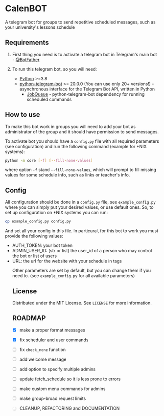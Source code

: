 # CalenBOT

A telegram bot for groups to send repetitive scheduled messages, such as your university's lessons schedule

## Requirements

1. First thing you need is to activate a telegram bot in Telegram's main bot - [@BotFather](https://telegram.me/BotFather)

2. To run this telegram bot, so you will need:

    * [Python](https://www.python.org/) >=3.8
    * [python-telegram-bot](https://github.com/python-telegram-bot/python-telegram-bot) >= 20.0.0 (You can use only 20+ versions!) - asynchronous interface for the Telegram Bot API, written in Python
        * [JobQueue](https://docs.python-telegram-bot.org/en/v20.5/telegram.ext.jobqueue.html) - python-telegram-bot dependency for running scheduled commands

## How to use

To make this bot work in groups you will need to add your bot as administrator of the group and it should have permission to send messages.

To activate bot you should have a `config.py` file with all required parameters (see configuration) and run the following command (example for *NIX systems):

```bash
python -m core [-f] [--fill-none-values]
```

where option `-f`  stand `--fill-none-values`, which will prompt to fill missing values for some schedule info, such as links or teacher's info.

## Config

All configuration should be done in a `config.py` file, see `example_config.py` where you can simply put your desired values, or use default ones. So, to set up configuration on *NIX systems you can run:

```bash
cp example_config.py config.py
```

And set all your config in this file. In particural, for this bot to work you must provide the following values:
* AUTH_TOKEN: your bot token
* ADMIN_USER_ID: (str or list) the user_id of a person who may control the bot or list of users
* URL: the url for the website with your schedule in <table> tags

Other parameters are set by default, but you can change them if you need to. (see `example_config.py` for all available parameters)

## License

Distributed under the MIT License. See `LICENSE` for more information.

## ROADMAP

* [X] make a proper format messages
* [X] fix scheduler and user commands
* [ ] fix `check_none` function
* [ ] add welcome message
* [ ] add option to specify multiple admins
* [ ] update fetch_schedule so it is less prone to errors
* [ ] make custom menu commands for admins
* [ ] make group-broad request limits
* [ ] CLEANUP, REFACTORING and DOCUMENTATION

